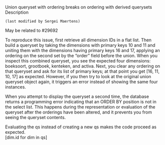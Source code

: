 Union queryset with ordering breaks on ordering with derived querysets  
Description  
    
    (last modified by Sergei Maertens)  
  
May be related to #29692  
  
To reproduce this issue, first retrieve all dimension IDs in a flat list. Then build a queryset by taking the dimensions with primary keys 10 and 11 and uniting them with the dimensions having primary keys 16 and 17, applying an ordering on the second set by the “order” field before the union. When you inspect this combined queryset, you see the expected four dimensions: boeksoort, grootboek, kenteken, and activa. Next, you clear any ordering on that queryset and ask for its list of primary keys; at that point you get [16, 11, 10, 17] as expected. However, if you then try to look at the original union queryset object again, it triggers an error instead of showing the same four instances.  
  
When you attempt to display the queryset a second time, the database returns a programming error indicating that an ORDER BY position is not in the select list. This happens during the representation or evaluation of the queryset after the orderings have been altered, and it prevents you from seeing the queryset contents.  
  
Evaluating the qs instead of creating a new qs makes the code proceed as expected.  
[dim.id for dim in qs]